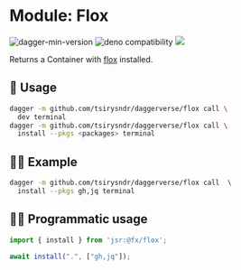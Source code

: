 # Module: Flox

![dagger-min-version](https://img.shields.io/badge/dagger-v0.10.0-blue?color=3D66FF)
![deno compatibility](https://shield.deno.dev/deno/^1.41)
[![](https://jsr.io/badges/@fx/flox)](https://jsr.io/@fx/flox)

Returns a Container with [flox](https://flox.dev/) installed.

## 🚀 Usage

```sh
dagger -m github.com/tsirysndr/daggerverse/flox call \
  dev terminal
dagger -m github.com/tsirysndr/daggerverse/flox call \
  install --pkgs <packages> terminal
```

## 🧑‍🔬 Example

```sh
dagger -m github.com/tsirysndr/daggerverse/flox call  \
  install --pkgs gh,jq terminal
```

## 🧑‍💻 Programmatic usage

```typescript
import { install } from 'jsr:@fx/flox';

await install(".", ["gh,jq"]);
```